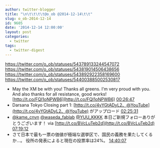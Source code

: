 ```yaml
---
author: twitter-blogger
title: "\n\t\t\t\t@o_ob @2014-12-14\t\t"
slug: o_ob-2014-12-14
id: 9605
date: '2014-12-14 12:00:00'
layout: post
categories:
  - twitter
tags:
  - twitter-digest
---
```


https://twitter.com/o_ob/statuses/543789133244547072 https://twitter.com/o_ob/statuses/543819014506438656 https://twitter.com/o_ob/statuses/543892922358169600 https://twitter.com/o_ob/statuses/544003885002530817  

*   May the XM be with you! Thanks all greens. I'm very proud with you. And also thanks for all resistance, good works! [http://t.co/FQI1oNPWB6](http://t.co/FQI1oNPWB6) [00:26:47](https://twitter.com/o_ob/statuses/543789133244547072)
*   Darsana Tokyo Closing part 1: [http://t.co/4vYGtADyL2、@YouTube](http://t.co/4vYGtADyL2、@YouTube) がアップロード [02:25:31](https://twitter.com/o_ob/statuses/543819014506438656)
*   [@kame_cnvn](https://twitter.com/kame_cnvn) [@waseda_fablab](https://twitter.com/waseda_fablab) [@YUU_KKKK](https://twitter.com/YUU_KKKK) 本日ご新規フォローありがとうございます！ via [http://t.co/BVcLuTeb2d](http://t.co/BVcLuTeb2d) [07:19:12](https://twitter.com/o_ob/statuses/543892922358169600)
*   さて日本で最も一票の価値が極端な選挙区で、国民の義務を果たしてくるか...。 役所の発表によると現在の投票率は24%。 [14:40:07](https://twitter.com/o_ob/statuses/544003885002530817)